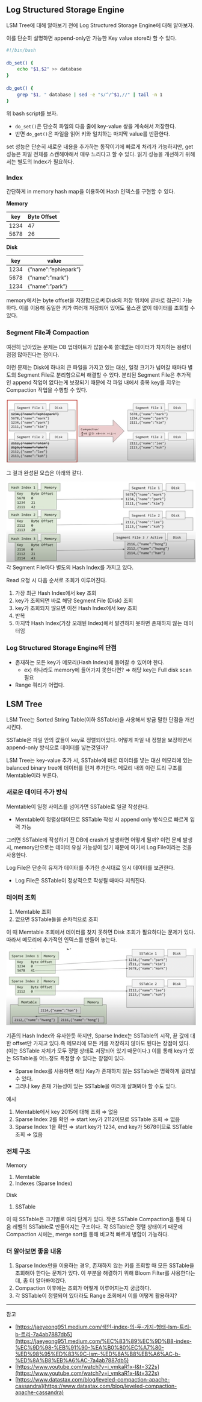 ## Log Structured Storage Engine

LSM Tree에 대해 알아보기 전에 Log Structured Storage Engine에 대해 알아보자.

이를 단순히 설명하면 append-only만 가능한 Key value store라 할 수 있다.

```bash
#!/bin/bash

db_set() {
	echo "$1,$2" >> database
}

db_get() {
	grep "$1, " database | sed -e "s/^/^$1,//" | tail -n 1
}
```

위 bash script를 보자.

- `do_set()`은 단순히 파일의 다음 줄에 key-value 쌍을 계속해서 저장한다.
- 반면 `do_get()`은 파일을 읽어 키와 일치하는 마지막 value를 반환한다.

set 성능은 단순히 새로운 내용을 추가하는 동작이기에 빠르게 처리가 가능하지만, get 성능은 파일 전체를 스캔해야해서 매우 느리다고 할 수 있다. 읽기 성능을 개선하기 위해서는 별도의 Index가 필요하다.

### Index

간단하게 in memory hash map을 이용하여 Hash 인덱스를 구현할 수 있다.

**Memory**

|key|Byte Offset|
|---|---|
|1234|47|
|5678|26|

**Disk**

|key|value|
|---|---|
|1234|{”name”:”ephiepark”}|
|5678|{”name”:”mark”}|
|1234|{”name”:”park”}|

memory에서는 byte offset을 저장함으로써 Disk의 저장 위치에 곧바로 접근이 가능하다. 이를 이용해 동일한 키가 여러개 저장되어 있어도 풀스캔 없이 데이터를 조회할 수 있다.

### Segment File과 Compaction

여전히 남아있는 문제는 DB 업데이트가 많을수록 쓸데없는 데이터가 차지하는 용량이 점점 많아진다는 점이다.

이런 문제는 Disk에 하나의 큰 파일을 가지고 있는 대신, 일정 크기가 넘어갈 때마다 별도의 Segment File로 분리함으로써 해결할 수 있다. 분리된 Segment File은 추가적인 append 작업이 없다는게 보장되기 때문에 각 파일 내에서 중복 key를 지우는 Compaction 작업을 수행할 수 있다.

![](img/lsm-tree-1.png)

그 결과 완성된 모습은 아래와 같다.

![](img/lsm-tree-2.png)
각 Segment File마다 별도의 Hash Index를 가지고 있다.

Read 요청 시 다음 순서로 조회가 이루어진다.

1. 가장 최근 Hash Index에서 key 조회
2. key가 조회되면 바로 해당 Segment File (Disk) 조회
3. key가 조회되지 않으면 이전 Hash Index에서 key 조회
4. 반복
5. 마지막 Hash Index(가장 오래된 Index)에서 발견하지 못하면 존재하지 않는 데이터임

### Log Structured Storage Engine의 단점

- 존재하는 모든 key가 메모리(Hash Index)에 들어갈 수 있어야 한다.
    - ex) 하나라도 memory에 들어가지 못한다면? ⇒ 해당 key는 Full disk scan 필요
- Range 쿼리가 어렵다.

## LSM Tree

LSM Tree는 Sorted String Table(이하 SSTable)을 사용해서 방금 말한 단점을 개선시킨다.

SSTable은 파일 안의 값들이 key로 정렬되어있다. 어떻게 파일 내 정렬을 보장하면서 append-only 방식으로 데이터를 넣는것일까?

LSM Tree는 key-value 추가 시, SSTable에 바로 데이터를 넣는 대신 메모리에 있는 balanced binary tree에 데이터를 먼저 추가한다. 메모리 내의 이런 트리 구조를 Memtable이라 부른다.

### 새로운 데이터 추가 방식

Memtable이 일정 사이즈를 넘어가면 SSTable로 일괄 작성한다.

- Memtable이 정렬상태이므로 SSTable 작성 시 append only 방식으로 빠르게 입력 가능

그러면 SSTable에 작성하기 전 DB에 crash가 발생하면 어떻게 될까? 이런 문제 발생 시, memory만으로는 데이터 유실 가능성이 있기 때문에 여기서 Log File이라는 것을 사용한다.

Log File은 단순히 유저가 데이터를 추가한 순서대로 임시 데이터를 보관한다.

- Log File은 SSTable이 정상적으로 작성될 때마다 지워진다.

### 데이터 조회

1. Memtable 조회
2. 없으면 SSTable들을 순차적으로 조회

이 때 Memtable 조회에서 데이터를 찾지 못하면 Disk 조회가 필요하다는 문제가 있다. 따라서 메모리에 추가적인 인덱스를 만들어 놓는다.

![](img/lsm-tree-3.png)

기존의 Hash Index와 유사한듯 하지만, Sparse Index는 SSTable의 시작, 끝 값에 대한 offset만 가지고 있다.즉 메모리에 모든 키를 저장하지 않아도 된다는 장점이 있다. (이는 SSTable 자체가 모두 정렬 상태로 저장되어 있기 때문이다.) 이를 통해 key가 있는 SSTable을 어느정도 특정할 수 있다는 장점이 있다.

- Sparse Index를 사용하면 해당 Key가 존재하지 않는 SSTable은 명확하게 걸러낼 수 있다.
- 그러나 key 존재 가능성이 있는 SSTable을 여러개 살펴봐야 할 수도 있다.

예시

1. Memtable에서 key 2015에 대해 조회 ⇒ 없음
2. Sparse Index 2를 확인 ⇒ start key가 2112이므로 SSTable 조회 ⇒ 없음
3. Sparse Index 1을 확인 ⇒ start key가 1234, end key가 5678이므로 SSTable 조회 ⇒ 없음

### 전체 구조

Memory

1. Memtable
2. Indexes (Sparse Index)

Disk

1. SSTable

이 때 SSTable은 크기별로 여러 단계가 있다. 작은 SSTable Compaction을 통해 다음 레벨의 SSTable로 만들어지는 구조이다. 각 SSTable은 정렬 상태이기 때문에 Compaction 시에는, merge sort를 통해 비교적 빠르게 병합이 가능하다.

### 더 알아보면 좋을 내용

1. Sparse Index만을 이용하는 경우, 존재하지 않는 키를 조회할 때 모든 SSTable을 조회해야 한다는 문제가 있다. 이 부분을 해결하기 위해 Bloom Filter를 사용한다는데, 좀 더 알아봐야겠다.
2. Compaction 이후에는 조회가 어떻게 이루어지는지 궁금하다.
3. 각 SSTable이 정렬되어 있더라도 Range 조회에서 이를 어떻게 활용하지?

---
참고

- [https://jaeyeong951.medium.com/색인-index-의-두-가지-형태-lsm-트리-b-트리-7a4ab7887db5](https://jaeyeong951.medium.com/%EC%83%89%EC%9D%B8-index-%EC%9D%98-%EB%91%90-%EA%B0%80%EC%A7%80-%ED%98%95%ED%83%9C-lsm-%ED%8A%B8%EB%A6%AC-b-%ED%8A%B8%EB%A6%AC-7a4ab7887db5)
- [https://www.youtube.com/watch?v=i_vmkaR1x-I&t=322s](https://www.youtube.com/watch?v=i_vmkaR1x-I&t=322s)
- [https://www.datastax.com/blog/leveled-compaction-apache-cassandra](https://www.datastax.com/blog/leveled-compaction-apache-cassandra)